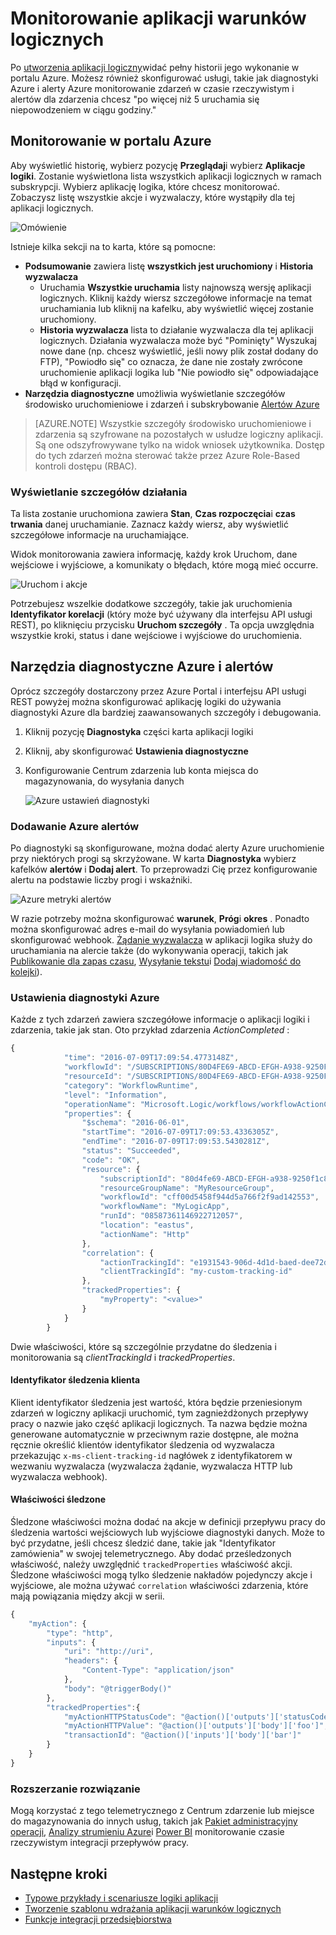 <properties 
    pageTitle="Monitorowanie aplikacji logicznych w usłudze Azure aplikacji | Microsoft Azure" 
    description="Jak wyświetlić co aplikacji logika została utworzona" 
    authors="jeffhollan" 
    manager="erikre" 
    editor="" 
    services="logic-apps" 
    documentationCenter=""/>

<tags
    ms.service="logic-apps"
    ms.workload="integration"
    ms.tgt_pltfrm="na"
    ms.devlang="na"
    ms.topic="article"
    ms.date="10/18/2016"
    ms.author="jehollan"/>

# <a name="monitor-your-logic-apps"></a>Monitorowanie aplikacji warunków logicznych

Po [utworzenia aplikacji logiczny](app-service-logic-create-a-logic-app.md)widać pełny historii jego wykonanie w portalu Azure.  Możesz również skonfigurować usługi, takie jak diagnostyki Azure i alerty Azure monitorowanie zdarzeń w czasie rzeczywistym i alertów dla zdarzenia chcesz "po więcej niż 5 uruchamia się niepowodzeniem w ciągu godziny."

## <a name="monitor-in-the-azure-portal"></a>Monitorowanie w portalu Azure

Aby wyświetlić historię, wybierz pozycję **Przeglądaj**i wybierz **Aplikacje logiki**. Zostanie wyświetlona lista wszystkich aplikacji logicznych w ramach subskrypcji.  Wybierz aplikację logika, które chcesz monitorować.  Zobaczysz listę wszystkie akcje i wyzwalaczy, które wystąpiły dla tej aplikacji logicznych.

![Omówienie](./media/app-service-logic-monitor-your-logic-apps/overview.png)

Istnieje kilka sekcji na to karta, które są pomocne:

- **Podsumowanie** zawiera listę **wszystkich jest uruchomiony** i **Historia wyzwalacza**
    - Uruchamia **Wszystkie uruchamia** listy najnowszą wersję aplikacji logicznych.  Kliknij każdy wiersz szczegółowe informacje na temat uruchamiania lub kliknij na kafelku, aby wyświetlić więcej zostanie uruchomiony.
    - **Historia wyzwalacza** lista to działanie wyzwalacza dla tej aplikacji logicznych.  Działania wyzwalacza może być "Pominięty" Wyszukaj nowe dane (np. chcesz wyświetlić, jeśli nowy plik został dodany do FTP), "Powiodło się" co oznacza, że dane nie zostały zwrócone uruchomienie aplikacji logika lub "Nie powiodło się" odpowiadające błąd w konfiguracji.
- **Narzędzia diagnostyczne** umożliwia wyświetlanie szczegółów środowisko uruchomieniowe i zdarzeń i subskrybowanie [Alertów Azure](#adding-azure-alerts)

>[AZURE.NOTE] Wszystkie szczegóły środowisko uruchomieniowe i zdarzenia są szyfrowane na pozostałych w usłudze logiczny aplikacji. Są one odszyfrowywane tylko na widok wniosek użytkownika. Dostęp do tych zdarzeń można sterować także przez Azure Role-Based kontroli dostępu (RBAC).

### <a name="view-the-run-details"></a>Wyświetlanie szczegółów działania

Ta lista zostanie uruchomiona zawiera **Stan**, **Czas rozpoczęcia**i **czas trwania** danej uruchamianie. Zaznacz każdy wiersz, aby wyświetlić szczegółowe informacje na uruchamiające.

Widok monitorowania zawiera informację, każdy krok Uruchom, dane wejściowe i wyjściowe, a komunikaty o błędach, które mogą mieć occurre.

![Uruchom i akcje](./media/app-service-logic-monitor-your-logic-apps/monitor-view.png)

Potrzebujesz wszelkie dodatkowe szczegóły, takie jak uruchomienia **Identyfikator korelacji** (który może być używany dla interfejsu API usługi REST), po kliknięciu przycisku **Uruchom szczegóły** .  Ta opcja uwzględnia wszystkie kroki, status i dane wejściowe i wyjściowe do uruchomienia.

## <a name="azure-diagnostics-and-alerts"></a>Narzędzia diagnostyczne Azure i alertów

Oprócz szczegóły dostarczony przez Azure Portal i interfejsu API usługi REST powyżej można skonfigurować aplikację logiki do używania diagnostyki Azure dla bardziej zaawansowanych szczegóły i debugowania.

1. Kliknij pozycję **Diagnostyka** części karta aplikacji logiki
1. Kliknij, aby skonfigurować **Ustawienia diagnostyczne**
1. Konfigurowanie Centrum zdarzenia lub konta miejsca do magazynowania, do wysyłania danych

    ![Azure ustawień diagnostyki](./media/app-service-logic-monitor-your-logic-apps/diagnostics.png)

### <a name="adding-azure-alerts"></a>Dodawanie Azure alertów

Po diagnostyki są skonfigurowane, można dodać alerty Azure uruchomienie przy niektórych progi są skrzyżowane.  W karta **Diagnostyka** wybierz kafelków **alertów** i **Dodaj alert**.  To przeprowadzi Cię przez konfigurowanie alertu na podstawie liczby progi i wskaźniki.

![Azure metryki alertów](./media/app-service-logic-monitor-your-logic-apps/alerts.png)

W razie potrzeby można skonfigurować **warunek**, **Próg**i **okres** .  Ponadto można skonfigurować adres e-mail do wysyłania powiadomień lub skonfigurować webhook.  [Żądanie wyzwalacza](../connectors/connectors-native-reqres.md) w aplikacji logika służy do uruchamiania na alercie także (do wykonywania operacji, takich jak [Publikowanie dla zapas czasu](https://github.com/Azure/azure-quickstart-templates/tree/master/201-alert-to-slack-with-logic-app), [Wysyłanie tekstu](https://github.com/Azure/azure-quickstart-templates/tree/master/201-alert-to-text-message-with-logic-app)i [Dodaj wiadomość do kolejki](https://github.com/Azure/azure-quickstart-templates/tree/master/201-alert-to-queue-with-logic-app)).

### <a name="azure-diagnostics-settings"></a>Ustawienia diagnostyki Azure

Każde z tych zdarzeń zawiera szczegółowe informacje o aplikacji logiki i zdarzenia, takie jak stan.  Oto przykład zdarzenia *ActionCompleted* :

```javascript
{
            "time": "2016-07-09T17:09:54.4773148Z",
            "workflowId": "/SUBSCRIPTIONS/80D4FE69-ABCD-EFGH-A938-9250F1C8AB03/RESOURCEGROUPS/MYRESOURCEGROUP/PROVIDERS/MICROSOFT.LOGIC/WORKFLOWS/MYLOGICAPP",
            "resourceId": "/SUBSCRIPTIONS/80D4FE69-ABCD-EFGH-A938-9250F1C8AB03/RESOURCEGROUPS/MYRESOURCEGROUP/PROVIDERS/MICROSOFT.LOGIC/WORKFLOWS/MYLOGICAPP/RUNS/08587361146922712057/ACTIONS/HTTP",
            "category": "WorkflowRuntime",
            "level": "Information",
            "operationName": "Microsoft.Logic/workflows/workflowActionCompleted",
            "properties": {
                "$schema": "2016-06-01",
                "startTime": "2016-07-09T17:09:53.4336305Z",
                "endTime": "2016-07-09T17:09:53.5430281Z",
                "status": "Succeeded",
                "code": "OK",
                "resource": {
                    "subscriptionId": "80d4fe69-ABCD-EFGH-a938-9250f1c8ab03",
                    "resourceGroupName": "MyResourceGroup",
                    "workflowId": "cff00d5458f944d5a766f2f9ad142553",
                    "workflowName": "MyLogicApp",
                    "runId": "08587361146922712057",
                    "location": "eastus",
                    "actionName": "Http"
                },
                "correlation": {
                    "actionTrackingId": "e1931543-906d-4d1d-baed-dee72ddf1047",
                    "clientTrackingId": "my-custom-tracking-id"
                },
                "trackedProperties": {
                    "myProperty": "<value>"
                }
            }
        }
```

Dwie właściwości, które są szczególnie przydatne do śledzenia i monitorowania są *clientTrackingId* i *trackedProperties*.  

#### <a name="client-tracking-id"></a>Identyfikator śledzenia klienta

Klient identyfikator śledzenia jest wartość, która będzie przeniesionym zdarzeń w logiczny aplikacji uruchomić, tym zagnieżdżonych przepływy pracy o nazwie jako część aplikacji logicznych.  Ta nazwa będzie można generowane automatycznie w przeciwnym razie dostępne, ale można ręcznie określić klientów identyfikator śledzenia od wyzwalacza przekazując `x-ms-client-tracking-id` nagłówek z identyfikatorem w wezwaniu wyzwalacza (wyzwalacza żądanie, wyzwalacza HTTP lub wyzwalacza webhook).

#### <a name="tracked-properties"></a>Właściwości śledzone

Śledzone właściwości można dodać na akcje w definicji przepływu pracy do śledzenia wartości wejściowych lub wyjściowe diagnostyki danych.  Może to być przydatne, jeśli chcesz śledzić dane, takie jak "Identyfikator zamówienia" w swojej telemetrycznego.  Aby dodać prześledzonych właściwość, należy uwzględnić `trackedProperties` właściwość akcji.  Śledzone właściwości mogą tylko śledzenie nakładów pojedynczy akcje i wyjściowe, ale można używać `correlation` właściwości zdarzenia, które mają powiązania między akcji w serii.

```javascript
{
    "myAction": {
        "type": "http",
        "inputs": {
            "uri": "http://uri",
            "headers": {
                "Content-Type": "application/json"
            },
            "body": "@triggerBody()"
        },
        "trackedProperties":{
            "myActionHTTPStatusCode": "@action()['outputs']['statusCode']",
            "myActionHTTPValue": "@action()['outputs']['body']['foo']",
            "transactionId": "@action()['inputs']['body']['bar']"
        }
    }
}
```

### <a name="extending-your-solutions"></a>Rozszerzanie rozwiązanie

Mogą korzystać z tego telemetrycznego z Centrum zdarzenie lub miejsce do magazynowania do innych usług, takich jak [Pakiet administracyjny operacji](https://www.microsoft.com/cloud-platform/operations-management-suite), [Analizy strumieniu Azure](https://azure.microsoft.com/services/stream-analytics/)i [Power BI](https://powerbi.com) monitorowanie czasie rzeczywistym integracji przepływów pracy.

## <a name="next-steps"></a>Następne kroki
- [Typowe przykłady i scenariusze logiki aplikacji](app-service-logic-examples-and-scenarios.md)
- [Tworzenie szablonu wdrażania aplikacji warunków logicznych](app-service-logic-create-deploy-template.md)
- [Funkcje integracji przedsiębiorstwa](app-service-logic-enterprise-integration-overview.md)
